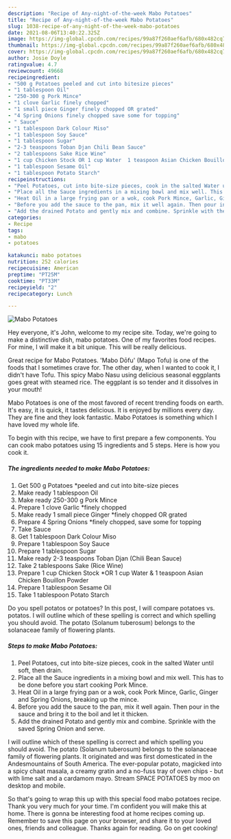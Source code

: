 ```yaml
---
description: "Recipe of Any-night-of-the-week Mabo Potatoes"
title: "Recipe of Any-night-of-the-week Mabo Potatoes"
slug: 1038-recipe-of-any-night-of-the-week-mabo-potatoes
date: 2021-08-06T13:40:22.325Z
image: https://img-global.cpcdn.com/recipes/99a87f260aef6afb/680x482cq70/mabo-potatoes-recipe-main-photo.jpg
thumbnail: https://img-global.cpcdn.com/recipes/99a87f260aef6afb/680x482cq70/mabo-potatoes-recipe-main-photo.jpg
cover: https://img-global.cpcdn.com/recipes/99a87f260aef6afb/680x482cq70/mabo-potatoes-recipe-main-photo.jpg
author: Josie Doyle
ratingvalue: 4.7
reviewcount: 49668
recipeingredient:
- "500 g Potatoes peeled and cut into bitesize pieces"
- "1 tablespoon Oil"
- "250-300 g Pork Mince"
- "1 clove Garlic finely chopped"
- "1 small piece Ginger finely chopped OR grated"
- "4 Spring Onions finely chopped save some for topping"
- " Sauce"
- "1 tablespoon Dark Colour Miso"
- "1 tablespoon Soy Sauce"
- "1 tablespoon Sugar"
- "2-3 teaspoons Toban Djan Chili Bean Sauce"
- "2 tablespoons Sake Rice Wine"
- "1 cup Chicken Stock OR 1 cup Water  1 teaspoon Asian Chicken Bouillon Powder"
- "1 tablespoon Sesame Oil"
- "1 tablespoon Potato Starch"
recipeinstructions:
- "Peel Potatoes, cut into bite-size pieces, cook in the salted Water until soft, then drain."
- "Place all the Sauce ingredients in a mixing bowl and mix well. This has to be done before you start cooking Pork Mince."
- "Heat Oil in a large frying pan or a wok, cook Pork Mince, Garlic, Ginger and Spring Onions, breaking up the mince."
- "Before you add the sauce to the pan, mix it well again. Then pour in the sauce and bring it to the boil and let it thicken."
- "Add the drained Potato and gently mix and combine. Sprinkle with the saved Spring Onion and serve."
categories:
- Recipe
tags:
- mabo
- potatoes

katakunci: mabo potatoes 
nutrition: 252 calories
recipecuisine: American
preptime: "PT25M"
cooktime: "PT33M"
recipeyield: "2"
recipecategory: Lunch

---
```



![Mabo Potatoes](https://img-global.cpcdn.com/recipes/99a87f260aef6afb/680x482cq70/mabo-potatoes-recipe-main-photo.jpg)

Hey everyone, it's John, welcome to my recipe site. Today, we're going to make a distinctive dish, mabo potatoes. One of my favorites food recipes. For mine, I will make it a bit unique. This will be really delicious.

Great recipe for Mabo Potatoes. &#39;Mabo Dōfu&#39; (Mapo Tofu) is one of the foods that I sometimes crave for. The other day, when I wanted to cook it, I didn&#39;t have Tofu. This spicy Mabo Nasu using delicious seasonal eggplants goes great with steamed rice. The eggplant is so tender and it dissolves in your mouth!

Mabo Potatoes is one of the most favored of recent trending foods on earth. It's easy, it is quick, it tastes delicious. It is enjoyed by millions every day. They are fine and they look fantastic. Mabo Potatoes is something which I have loved my whole life.


To begin with this recipe, we have to first prepare a few components. You can cook mabo potatoes using 15 ingredients and 5 steps. Here is how you cook it.

<!--inarticleads1-->

##### The ingredients needed to make Mabo Potatoes:

1. Get 500 g Potatoes *peeled and cut into bite-size pieces
1. Make ready 1 tablespoon Oil
1. Make ready 250-300 g Pork Mince
1. Prepare 1 clove Garlic *finely chopped
1. Make ready 1 small piece Ginger *finely chopped OR grated
1. Prepare 4 Spring Onions *finely chopped, save some for topping
1. Take  Sauce
1. Get 1 tablespoon Dark Colour Miso
1. Prepare 1 tablespoon Soy Sauce
1. Prepare 1 tablespoon Sugar
1. Make ready 2-3 teaspoons Toban Djan (Chili Bean Sauce)
1. Take 2 tablespoons Sake (Rice Wine)
1. Prepare 1 cup Chicken Stock *OR 1 cup Water &amp; 1 teaspoon Asian Chicken Bouillon Powder
1. Prepare 1 tablespoon Sesame Oil
1. Take 1 tablespoon Potato Starch


Do you spell potatos or potatoes? In this post, I will compare potatoes vs. potatos. I will outline which of these spelling is correct and which spelling you should avoid. The potato (Solanum tuberosum) belongs to the solanaceae family of flowering plants. 

<!--inarticleads2-->

##### Steps to make Mabo Potatoes:

1. Peel Potatoes, cut into bite-size pieces, cook in the salted Water until soft, then drain.
1. Place all the Sauce ingredients in a mixing bowl and mix well. This has to be done before you start cooking Pork Mince.
1. Heat Oil in a large frying pan or a wok, cook Pork Mince, Garlic, Ginger and Spring Onions, breaking up the mince.
1. Before you add the sauce to the pan, mix it well again. Then pour in the sauce and bring it to the boil and let it thicken.
1. Add the drained Potato and gently mix and combine. Sprinkle with the saved Spring Onion and serve.


I will outline which of these spelling is correct and which spelling you should avoid. The potato (Solanum tuberosum) belongs to the solanaceae family of flowering plants. It originated and was first domesticated in the Andesmountains of South America. The ever-popular potato, magicked into a spicy chaat masala, a creamy gratin and a no-fuss tray of oven chips - but with lime salt and a cardamom mayo. Stream SPACE POTATOES by moo on desktop and mobile. 

So that's going to wrap this up with this special food mabo potatoes recipe. Thank you very much for your time. I'm confident you will make this at home. There is gonna be interesting food at home recipes coming up. Remember to save this page on your browser, and share it to your loved ones, friends and colleague. Thanks again for reading. Go on get cooking!
